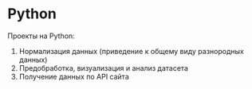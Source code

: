 # Python
Проекты на Python:
1) Нормализация данных (приведение к общему виду разнородных данных)
2) Предобработка, визуализация и анализ датасета
3) Получение данных по API сайта
